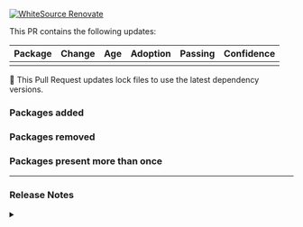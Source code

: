 [![WhiteSource Renovate](https://app.renovatebot.com/images/banner.svg)](https://renovatebot.com)

This PR contains the following updates:

| Package | Change | Age | Adoption | Passing | Confidence |
| ------- | ------ | --- | -------- | ------- | ---------- |
|         |        |     |          |         |            |

:wrench: This Pull Request updates lock files to use the latest dependency versions.

### Packages added

### Packages removed

### Packages present more than once

---

### Release Notes

<details>
<summary></summary>

---

### Renovate configuration

:date: **Schedule**: At any time (no schedule defined).

:vertical_traffic_light: **Automerge**: Disabled by config. Please merge this manually once you are satisfied.

:recycle: **Rebasing**: Whenever PR becomes conflicted, or you tick the rebase/retry checkbox.

:no_bell: **Ignore**: Close this PR and you won't be reminded about these updates again.

---

- [ ] <!-- rebase-check -->If you want to rebase/retry this PR, check this box

---

This PR has been generated by [WhiteSource Renovate](https://renovate.whitesourcesoftware.com). View repository job log [here](https://app.renovatebot.com/dashboard#github/renovatebot/renovate).
